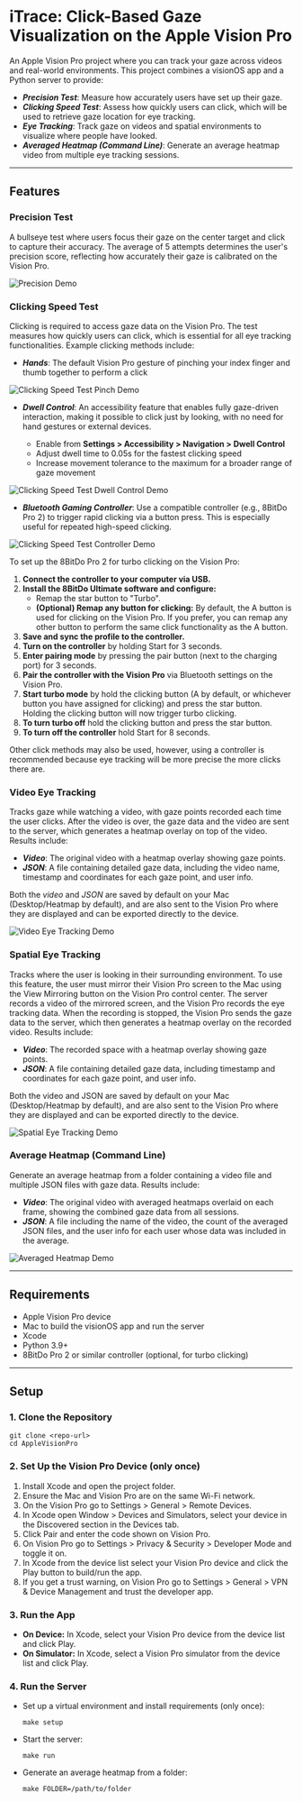 # iTrace: Click-Based Gaze Visualization on the Apple Vision Pro

An Apple Vision Pro project where you can track your gaze across videos and real-world environments. This project combines a visionOS app and a Python server to provide:

- ***Precision Test***: Measure how accurately users have set up their gaze.
- ***Clicking Speed Test***: Assess how quickly users can click, which will be used to retrieve gaze location for eye tracking.
- ***Eye Tracking***: Track gaze on videos and spatial environments to visualize where people have looked.
- ***Averaged Heatmap (Command Line)***: Generate an average heatmap video from multiple eye tracking sessions.

---

## Features

### Precision Test

A bullseye test where users focus their gaze on the center target and click to capture their accuracy. The average of 5 attempts determines the user's precision score, reflecting how accurately their gaze is calibrated on the Vision Pro.

![Precision Demo](Demos/precision.gif)


### Clicking Speed Test
Clicking is required to access gaze data on the Vision Pro. The test measures how quickly users can click, which is essential for all eye tracking functionalities. Example clicking methods include:

- ***Hands***: The default Vision Pro gesture of pinching your index finger and thumb together to perform a click

![Clicking Speed Test Pinch Demo](Demos/clicking_pinch.gif)

- ***Dwell Control***: An accessibility feature that enables fully gaze-driven interaction, making it possible to click just by looking, with no need for hand gestures or external devices.

  - Enable from **Settings > Accessibility > Navigation > Dwell Control**
  - Adjust dwell time to 0.05s for the fastest clicking speed
  - Increase movement tolerance to the maximum for a broader range of gaze movement

![Clicking Speed Test Dwell Control Demo](Demos/clicking_dwell.gif)

- ***Bluetooth Gaming Controller***: Use a compatible controller (e.g., 8BitDo Pro 2) to trigger rapid clicking via a button press. This is especially useful for repeated high-speed clicking.

![Clicking Speed Test Controller Demo](Demos/clicking_controller.gif)


To set up the 8BitDo Pro 2 for turbo clicking on the Vision Pro:
  1. **Connect the controller to your computer via USB.**
  2. **Install the 8BitDo Ultimate software and configure:**
      - Remap the star button to "Turbo".
      - **(Optional) Remap any button for clicking:** By default, the A button is used for clicking on the Vision Pro. If you prefer, you can remap any other button to perform the same click functionality as the A button.
  3. **Save and sync the profile to the controller.**
  4. **Turn on the controller** by holding Start for 3 seconds.
  5. **Enter pairing mode** by pressing the pair button (next to the charging port) for 3 seconds.
  6. **Pair the controller with the Vision Pro** via Bluetooth settings on the Vision Pro.
  7. **Start turbo mode** by hold the clicking button (A by default, or whichever button you have assigned for clicking) and press the star button. Holding the clicking button will now trigger turbo clicking.
  8. **To turn turbo off** hold the clicking button and press the star button.
  9. **To turn off the controller** hold Start for 8 seconds.

Other click methods may also be used, however, using a controller is recommended because eye tracking will be more precise the more clicks there are.

### Video Eye Tracking
Tracks gaze while watching a video, with gaze points recorded each time the user clicks. After the video is over, the gaze data and the video are sent to the server, which generates a heatmap overlay on top of the video. Results include:
- ***Video***: The original video with a heatmap overlay showing gaze points.
- ***JSON***: A file containing detailed gaze data, including the video name, timestamp and coordinates for each gaze point, and user info.

Both the *video* and *JSON* are saved by default on your Mac (Desktop/Heatmap by default), and are also sent to the Vision Pro where they are displayed and can be exported directly to the device.

![Video Eye Tracking Demo](Demos/video_eye_tracking.gif)


### Spatial Eye Tracking
Tracks where the user is looking in their surrounding environment. To use this feature, the user must mirror their Vision Pro screen to the Mac using the View Mirroring button on the Vision Pro control center. The server records a video of the mirrored screen, and the Vision Pro records the eye tracking data. When the recording is stopped, the Vision Pro sends the gaze data to the server, which then generates a heatmap overlay on the recorded video. Results include:
- ***Video***: The recorded space with a heatmap overlay showing gaze points.
- ***JSON***: A file containing detailed gaze data, including timestamp and coordinates for each gaze point, and user info.

Both the video and JSON are saved by default on your Mac (Desktop/Heatmap by default), and are also sent to the Vision Pro where they are displayed and can be exported directly to the device.

![Spatial Eye Tracking Demo](Demos/spatial_eye_tracking.gif)

### Average Heatmap (Command Line)
Generate an average heatmap from a folder containing a video file and multiple JSON files with gaze data.
Results include:
- ***Video***: The original video with averaged heatmaps overlaid on each frame, showing the combined gaze data from all sessions.
- ***JSON***: A file including the name of the video, the count of the averaged JSON files, and the user info for each user whose data was included in the average.

![Averaged Heatmap Demo](Demos/averaged_heatmap.gif)

---

## Requirements
- Apple Vision Pro device
- Mac to build the visionOS app and run the server
- Xcode
- Python 3.9+
- 8BitDo Pro 2 or similar controller (optional, for turbo clicking)

---

## Setup

### 1. Clone the Repository
```
git clone <repo-url>
cd AppleVisionPro
```

### 2. Set Up the Vision Pro Device (only once)
1. Install Xcode and open the project folder.
2. Ensure the Mac and Vision Pro are on the same Wi-Fi network.
3. On the Vision Pro go to Settings > General > Remote Devices.
4. In Xcode open Window > Devices and Simulators, select your device in the Discovered section in the Devices tab.
5. Click Pair and enter the code shown on Vision Pro.
6. On Vision Pro go to Settings > Privacy & Security > Developer Mode and toggle it on.
7. In Xcode from the device list select your Vision Pro device and click the Play button to build/run the app.
8. If you get a trust warning, on Vision Pro go to Settings > General > VPN & Device Management and trust the developer app.


### 3. Run the App
- **On Device:** In Xcode, select your Vision Pro device from the device list and click Play.
- **On Simulator:** In Xcode, select a Vision Pro simulator from the device list and click Play.


### 4. Run the Server
- Set up a virtual environment and install requirements (only once):
  ```
  make setup
  ```
- Start the server:
  ```
  make run
  ```
- Generate an average heatmap from a folder:
  ```
  make FOLDER=/path/to/folder
  ```